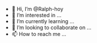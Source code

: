 - 👋 Hi, I’m @Ralph-hoy
- 👀 I’m interested in ...
- 🌱 I’m currently learning ...
- 💞️ I’m looking to collaborate on ...
- 📫 How to reach me ...

<!---
Ralph-hoy/Ralph-hoy is a ✨ special ✨ repository because its `README.md` (this file) appears on your GitHub profile.
You can click the Preview link to take a look at your changes.
--->
